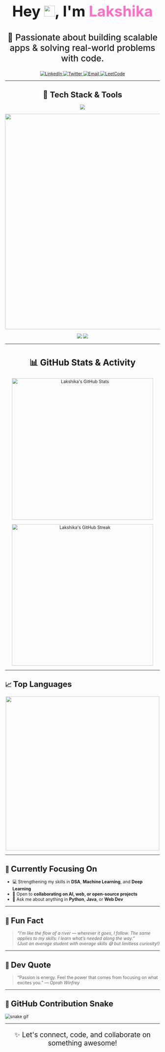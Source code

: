 <h1 align="center" style="font-size: 3rem; font-weight: bold;">
  Hey <img src="https://raw.githubusercontent.com/MartinHeinz/MartinHeinz/master/wave.gif" width="35px" />, I'm <span style="color:#ff6ec7;">Lakshika</span>
</h1>

<h2 align="center" style="font-size: 1.75rem; font-weight: 500;">🚀 Passionate about building scalable apps & solving real-world problems with code.</h2>

<p align="center" style="margin-top: 20px;">
  <a href="https://www.linkedin.com/in/lakshika-sabharwal-a7b76429b/" target="_blank">
    <img alt="LinkedIn" src="https://img.shields.io/badge/LinkedIn-0077B5?logo=linkedin&logoColor=white&style=for-the-badge" />
  </a>
  <a href="https://x.com/lakkusabhar04" target="_blank">
    <img alt="Twitter" src="https://img.shields.io/badge/Twitter-1DA1F2?logo=twitter&logoColor=white&style=for-the-badge" />
  </a>
  <a href="mailto:Lakshika2512@gmail.com">
    <img alt="Email" src="https://img.shields.io/badge/Gmail-D14836?logo=gmail&logoColor=white&style=for-the-badge" />
  </a>
  <a href="https://leetcode.com/u/lakkuu04/" target="_blank">
    <img alt="LeetCode" src="https://img.shields.io/badge/LeetCode-FFA116?logo=leetcode&logoColor=white&style=for-the-badge" />
  </a>
</p>

---

<h2 align="center">
  <span style="font-size: 1.6rem;"><strong>🚀 Tech Stack & Tools</strong></span>
</h2>

<p align="center">
  <img src="https://readme-typing-svg.herokuapp.com?font=Fira+Code&size=26&pause=1000&color=FF61D4&center=true&vCenter=true&width=600&lines=💻+Languages+%2F+Frameworks+I+Use" />
</p>

<p align="center">
  <img src="https://skillicons.dev/icons?i=python,java,html,css,js,react,mysql,git,github,vscode&theme=dark&perline=6" width="700" />
</p>

<p align="center">
  <img src="https://img.shields.io/badge/Machine%20Learning-43B02A?style=for-the-badge&logo=python&logoColor=white" />
  <img src="https://img.shields.io/badge/Artificial%20Intelligence-FF61D4?style=for-the-badge&logo=openai&logoColor=white" />
</p>

---


<h2 align="center" style="font-size: 1.75rem;">📊 GitHub Stats & Activity</h2>

<div align="center">
  <img src="https://github-readme-stats.vercel.app/api?username=lakkuu04&show_icons=true&theme=react&hide=stars&custom_title=Lakshika's%20GitHub%20Stats" 
       alt="Lakshika's GitHub Stats"
       width="460" />

  <img src="https://github-readme-streak-stats.herokuapp.com?user=lakkuu04&theme=react&date_format=M%20j%5B%2C%20Y%5D" 
       alt="Lakshika's GitHub Streak"
       width="460" />
</div>

---

## 📈 <span style="font-size: 1.6rem;">Top Languages</span>

<p align="center">
  <img src="https://github-readme-stats.vercel.app/api/top-langs/?username=lakkuu04&layout=compact&theme=radical&langs_count=6" width="500" />
</p>

---

## 🎯 <span style="font-size: 1.6rem;">Currently Focusing On</span>

- 💻 Strengthening my skills in **DSA**, **Machine Learning**, and **Deep Learning**
- 🤝 Open to **collaborating on AI, web, or open-source projects**
- 💬 Ask me about anything in **Python**, **Java**, or **Web Dev**

---

## 💫 <span style="font-size: 1.6rem;">Fun Fact</span>

> _“I'm like the flow of a river — wherever it goes, I follow. The same applies to my skills: I learn what’s needed along the way.”_  
> _(Just an average student with average skills 😅 but limitless curiosity!)_

---

## 💬 <span style="font-size: 1.6rem;">Dev Quote</span>

> “Passion is energy. Feel the power that comes from focusing on what excites you.” — *Oprah Winfrey*

---

## 🐍 <span style="font-size: 1.6rem;">GitHub Contribution Snake</span>

![snake gif](https://github.com/lakkuu04/snk/raw/output/github-contribution-grid-snake.svg)

---

<p align="center" style="font-size: 1.4rem;">✨ Let's connect, code, and collaborate on something awesome!</p>
